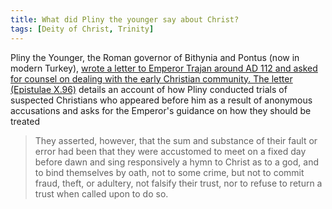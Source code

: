 ```yaml
---
title: What did Pliny the younger say about Christ?
tags: [Deity of Christ, Trinity]
---
```


Pliny the Younger, the Roman governor of Bithynia and Pontus (now in modern Turkey), [wrote a letter to Emperor Trajan around AD 112 and asked for counsel on dealing with the early Christian community. The letter (Epistulae X.96)](/correspondence-between-pliny-the-younger-and-trajan/) details an account of how Pliny conducted trials of suspected Christians who appeared before him as a result of anonymous accusations and asks for the Emperor's guidance on how they should be treated


> They asserted, however, that the sum and substance of their fault or error had been that they were accustomed to meet on a fixed day before dawn and sing responsively a hymn to Christ as to a god, and to bind themselves by oath, not to some crime, but not to commit fraud, theft, or adultery, not falsify their trust, nor to refuse to return a trust when called upon to do so. 
